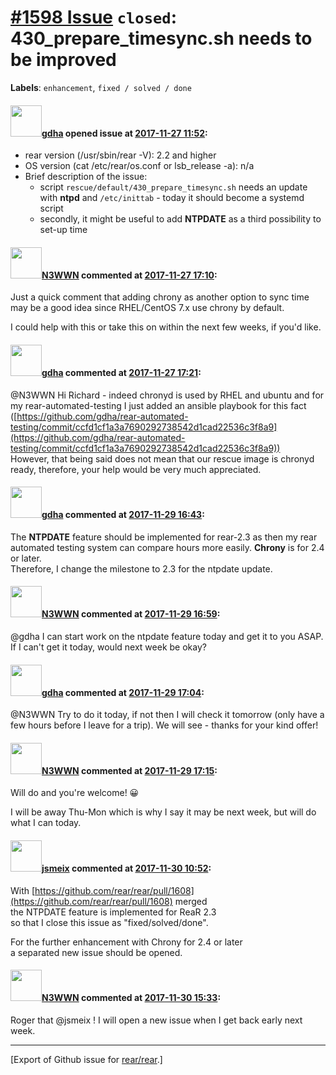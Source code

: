 [\#1598 Issue](https://github.com/rear/rear/issues/1598) `closed`: 430\_prepare\_timesync.sh needs to be improved
=================================================================================================================

**Labels**: `enhancement`, `fixed / solved / done`

#### <img src="https://avatars.githubusercontent.com/u/888633?u=cdaeb31efcc0048d3619651aa18dd4b76e636b21&v=4" width="50">[gdha](https://github.com/gdha) opened issue at [2017-11-27 11:52](https://github.com/rear/rear/issues/1598):

-   rear version (/usr/sbin/rear -V): 2.2 and higher
-   OS version (cat /etc/rear/os.conf or lsb\_release -a): n/a
-   Brief description of the issue:
    -   script `rescue/default/430_prepare_timesync.sh` needs an update
        with **ntpd** and `/etc/inittab` - today it should become a
        systemd script
    -   secondly, it might be useful to add **NTPDATE** as a third
        possibility to set-up time

#### <img src="https://avatars.githubusercontent.com/u/19431804?v=4" width="50">[N3WWN](https://github.com/N3WWN) commented at [2017-11-27 17:10](https://github.com/rear/rear/issues/1598#issuecomment-347252241):

Just a quick comment that adding chrony as another option to sync time
may be a good idea since RHEL/CentOS 7.x use chrony by default.

I could help with this or take this on within the next few weeks, if
you'd like.

#### <img src="https://avatars.githubusercontent.com/u/888633?u=cdaeb31efcc0048d3619651aa18dd4b76e636b21&v=4" width="50">[gdha](https://github.com/gdha) commented at [2017-11-27 17:21](https://github.com/rear/rear/issues/1598#issuecomment-347256199):

@N3WWN Hi Richard - indeed chronyd is used by RHEL and ubuntu and for my
rear-automated-testing I just added an ansible playbook for this fact
([https://github.com/gdha/rear-automated-testing/commit/ccfd1cf1a3a7690292738542d1cad22536c3f8a9](https://github.com/gdha/rear-automated-testing/commit/ccfd1cf1a3a7690292738542d1cad22536c3f8a9))  
However, that being said does not mean that our rescue image is chronyd
ready, therefore, your help would be very much appreciated.

#### <img src="https://avatars.githubusercontent.com/u/888633?u=cdaeb31efcc0048d3619651aa18dd4b76e636b21&v=4" width="50">[gdha](https://github.com/gdha) commented at [2017-11-29 16:43](https://github.com/rear/rear/issues/1598#issuecomment-347920758):

The **NTPDATE** feature should be implemented for rear-2.3 as then my
rear automated testing system can compare hours more easily. **Chrony**
is for 2.4 or later.  
Therefore, I change the milestone to 2.3 for the ntpdate update.

#### <img src="https://avatars.githubusercontent.com/u/19431804?v=4" width="50">[N3WWN](https://github.com/N3WWN) commented at [2017-11-29 16:59](https://github.com/rear/rear/issues/1598#issuecomment-347925759):

@gdha I can start work on the ntpdate feature today and get it to you
ASAP. If I can't get it today, would next week be okay?

#### <img src="https://avatars.githubusercontent.com/u/888633?u=cdaeb31efcc0048d3619651aa18dd4b76e636b21&v=4" width="50">[gdha](https://github.com/gdha) commented at [2017-11-29 17:04](https://github.com/rear/rear/issues/1598#issuecomment-347927564):

@N3WWN Try to do it today, if not then I will check it tomorrow (only
have a few hours before I leave for a trip). We will see - thanks for
your kind offer!

#### <img src="https://avatars.githubusercontent.com/u/19431804?v=4" width="50">[N3WWN](https://github.com/N3WWN) commented at [2017-11-29 17:15](https://github.com/rear/rear/issues/1598#issuecomment-347930851):

Will do and you're welcome! 😀

I will be away Thu-Mon which is why I say it may be next week, but will
do what I can today.

#### <img src="https://avatars.githubusercontent.com/u/1788608?u=925fc54e2ce01551392622446ece427f51e2f0ce&v=4" width="50">[jsmeix](https://github.com/jsmeix) commented at [2017-11-30 10:52](https://github.com/rear/rear/issues/1598#issuecomment-348153546):

With
[https://github.com/rear/rear/pull/1608](https://github.com/rear/rear/pull/1608)
merged  
the NTPDATE feature is implemented for ReaR 2.3  
so that I close this issue as "fixed/solved/done".

For the further enhancement with Chrony for 2.4 or later  
a separated new issue should be opened.

#### <img src="https://avatars.githubusercontent.com/u/19431804?v=4" width="50">[N3WWN](https://github.com/N3WWN) commented at [2017-11-30 15:33](https://github.com/rear/rear/issues/1598#issuecomment-348223734):

Roger that @jsmeix ! I will open a new issue when I get back early next
week.

------------------------------------------------------------------------

\[Export of Github issue for
[rear/rear](https://github.com/rear/rear).\]
